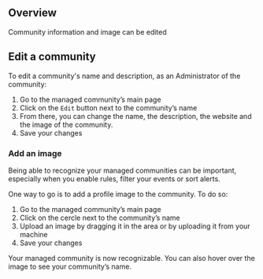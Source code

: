 ## Overview

Community information and image can be edited

## Edit a community

To edit a community's name and description, as an Administrator of the community:

1. Go to the managed community’s main page 
2. Click on the `Edit` button next to the community’s name 
3. From there, you can change the name, the description, the website and the image of the community.
4. Save your changes


### Add an image

Being able to recognize your managed communities can be important, especially when you enable rules, filter your events or sort alerts. 

One way to go is to add a profile image to the community. To do so: 

1. Go to the managed community’s main page 
2. Click on the cercle next to the community’s name 
3. Upload an image by dragging it in the area or by uploading it from your machine 
4. Save your changes

Your managed community is now recognizable. You can also hover over the image to see your community’s name.
